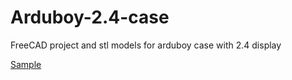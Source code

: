 # Arduboy-2.4-case
FreeCAD project and stl models for arduboy case with 2.4 display

[Sample](https://github.com/atadrala/Arduboy-2.4-case/blob/main/arduboy.jpg?raw=true)
